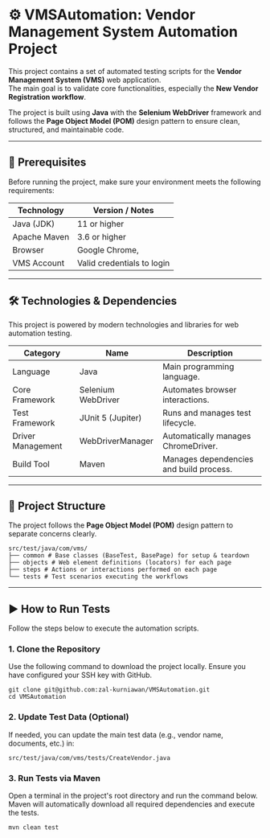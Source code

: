 # ⚙️ VMSAutomation: Vendor Management System Automation Project

This project contains a set of automated testing scripts for the **Vendor Management System (VMS)** web application.  
The main goal is to validate core functionalities, especially the **New Vendor Registration workflow**.

The project is built using **Java** with the **Selenium WebDriver** framework and follows the **Page Object Model (POM)** design pattern to ensure clean, structured, and maintainable code.

---

## 🚀 Prerequisites
Before running the project, make sure your environment meets the following requirements:

| Technology       | Version / Notes             |
|------------------|-----------------------------|
| Java (JDK)       | 11 or higher                |
| Apache Maven     | 3.6 or higher               |
| Browser          | Google Chrome,            |
| VMS Account      | Valid credentials to login  |

---

## 🛠️ Technologies & Dependencies
This project is powered by modern technologies and libraries for web automation testing.

| Category          | Name                 | Description                                 |
|-------------------|----------------------|---------------------------------------------|
| Language          | Java                 | Main programming language.                  |
| Core Framework    | Selenium WebDriver   | Automates browser interactions.             |
| Test Framework    | JUnit 5 (Jupiter)    | Runs and manages test lifecycle.            |
| Driver Management | WebDriverManager     | Automatically manages ChromeDriver.         |
| Build Tool        | Maven                | Manages dependencies and build process.     |

---

## 📂 Project Structure
The project follows the **Page Object Model (POM)** design pattern to separate concerns clearly.

```
src/test/java/com/vms/
├── common # Base classes (BaseTest, BasePage) for setup & teardown
├── objects # Web element definitions (locators) for each page
├── steps # Actions or interactions performed on each page
└── tests # Test scenarios executing the workflows
```


---

## ▶️ How to Run Tests
Follow the steps below to execute the automation scripts.

### 1. Clone the Repository
Use the following command to download the project locally. Ensure you have configured your SSH key with GitHub.
```
git clone git@github.com:zal-kurniawan/VMSAutomation.git
cd VMSAutomation
```

### 2. Update Test Data (Optional)

If needed, you can update the main test data (e.g., vendor name, documents, etc.) in:

`src/test/java/com/vms/tests/CreateVendor.java`

### 3. Run Tests via Maven
Open a terminal in the project's root directory and run the command below. Maven will automatically download all required dependencies and execute the tests.

```
mvn clean test
```

